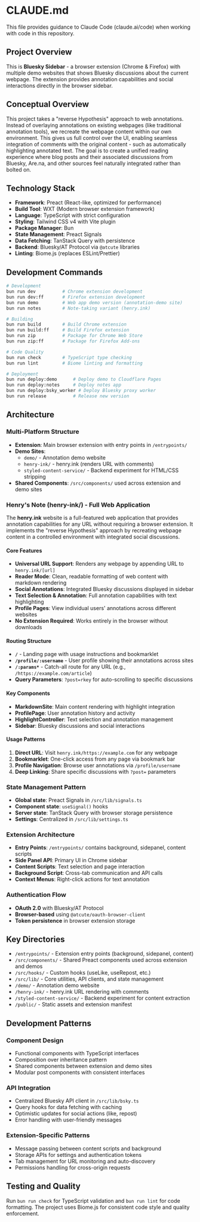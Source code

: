 # CLAUDE.md

This file provides guidance to Claude Code (claude.ai/code) when working with code in this repository.

## Project Overview

This is **Bluesky Sidebar** - a browser extension (Chrome & Firefox) with multiple demo websites that shows Bluesky discussions about the current webpage. The extension provides annotation capabilities and social interactions directly in the browser sidebar.

## Conceptual Overview

This project takes a "reverse Hypothesis" approach to web annotations. Instead of overlaying annotations on existing webpages (like traditional annotation tools), we recreate the webpage content within our own environment. This gives us full control over the UI, enabling seamless integration of comments with the original content - such as automatically highlighting annotated text. The goal is to create a unified reading experience where blog posts and their associated discussions from Bluesky, Are.na, and other sources feel naturally integrated rather than bolted on.

## Technology Stack

- **Framework**: Preact (React-like, optimized for performance)
- **Build Tool**: WXT (Modern browser extension framework)
- **Language**: TypeScript with strict configuration
- **Styling**: Tailwind CSS v4 with Vite plugin
- **Package Manager**: Bun
- **State Management**: Preact Signals
- **Data Fetching**: TanStack Query with persistence
- **Backend**: Bluesky/AT Protocol via `@atcute` libraries
- **Linting**: Biome.js (replaces ESLint/Prettier)

## Development Commands

```bash
# Development
bun run dev          # Chrome extension development
bun run dev:ff       # Firefox extension development
bun run demo         # Web app demo version (annotation-demo site)
bun run notes        # Note-taking variant (henry.ink)

# Building
bun run build        # Build Chrome extension
bun run build:ff     # Build Firefox extension
bun run zip          # Package for Chrome Web Store
bun run zip:ff       # Package for Firefox Add-ons

# Code Quality
bun run check        # TypeScript type checking
bun run lint         # Biome linting and formatting

# Deployment
bun run deploy:demo      # Deploy demo to Cloudflare Pages
bun run deploy:notes     # Deploy notes app
bun run deploy:bsky_worker # Deploy Bluesky proxy worker
bun run release          # Release new version
```

## Architecture

### Multi-Platform Structure
- **Extension**: Main browser extension with entry points in `/entrypoints/`
- **Demo Sites**:
  - `demo/` - Annotation demo website
  - `henry-ink/` - henry.ink (renders URL with comments)
  - `styled-content-service/` - Backend experiment for HTML/CSS stripping
- **Shared Components**: `/src/components/` used across extension and demo sites

### Henry's Note (henry-ink/) - Full Web Application

The **henry.ink** website is a full-featured web application that provides annotation capabilities for any URL without requiring a browser extension. It implements the "reverse Hypothesis" approach by recreating webpage content in a controlled environment with integrated social discussions.

#### Core Features
- **Universal URL Support**: Renders any webpage by appending URL to `henry.ink/[url]`
- **Reader Mode**: Clean, readable formatting of web content with markdown rendering
- **Social Annotations**: Integrated Bluesky discussions displayed in sidebar
- **Text Selection & Annotation**: Full annotation capabilities with text highlighting
- **Profile Pages**: View individual users' annotations across different websites
- **No Extension Required**: Works entirely in the browser without downloads

#### Routing Structure
- **`/`** - Landing page with usage instructions and bookmarklet
- **`/profile/:username`** - User profile showing their annotations across sites
- **`/:params*`** - Catch-all route for any URL (e.g., `/https://example.com/article`)
- **Query Parameters**: `?post=rkey` for auto-scrolling to specific discussions

#### Key Components
- **MarkdownSite**: Main content rendering with highlight integration
- **ProfilePage**: User annotation history and activity
- **HighlightController**: Text selection and annotation management
- **Sidebar**: Bluesky discussions and social interactions

#### Usage Patterns
1. **Direct URL**: Visit `henry.ink/https://example.com` for any webpage
2. **Bookmarklet**: One-click access from any page via bookmark bar
3. **Profile Navigation**: Browse user annotations via `/profile/username`
4. **Deep Linking**: Share specific discussions with `?post=` parameters

### State Management Pattern
- **Global state**: Preact Signals in `/src/lib/signals.ts`
- **Component state**: `useSignal()` hooks
- **Server state**: TanStack Query with browser storage persistence
- **Settings**: Centralized in `/src/lib/settings.ts`

### Extension Architecture
- **Entry Points**: `/entrypoints/` contains background, sidepanel, content scripts
- **Side Panel API**: Primary UI in Chrome sidebar
- **Content Scripts**: Text selection and page interaction
- **Background Script**: Cross-tab communication and API calls
- **Context Menus**: Right-click actions for text annotation

### Authentication Flow
- **OAuth 2.0** with Bluesky/AT Protocol
- **Browser-based** using `@atcute/oauth-browser-client`
- **Token persistence** in browser extension storage

## Key Directories

- `/entrypoints/` - Extension entry points (background, sidepanel, content)
- `/src/components/` - Shared Preact components used across extension and demos
- `/src/hooks/` - Custom hooks (useLike, useRepost, etc.)
- `/src/lib/` - Core utilities, API clients, and state management
- `/demo/` - Annotation demo website
- `/henry-ink/` - henry.ink URL rendering with comments
- `/styled-content-service/` - Backend experiment for content extraction
- `/public/` - Static assets and extension manifest

## Development Patterns

### Component Design
- Functional components with TypeScript interfaces
- Composition over inheritance pattern
- Shared components between extension and demo sites
- Modular post components with consistent interfaces

### API Integration
- Centralized Bluesky API client in `/src/lib/bsky.ts`
- Query hooks for data fetching with caching
- Optimistic updates for social actions (like, repost)
- Error handling with user-friendly messages

### Extension-Specific Patterns
- Message passing between content scripts and background
- Storage APIs for settings and authentication tokens
- Tab management for URL monitoring and auto-discovery
- Permissions handling for cross-origin requests

## Testing and Quality

Run `bun run check` for TypeScript validation and `bun run lint` for code formatting. The project uses Biome.js for consistent code style and quality enforcement.